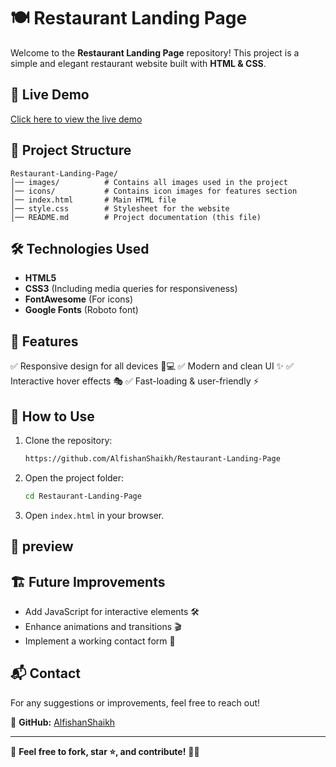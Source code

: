 # 🍽️ Restaurant Landing Page

Welcome to the **Restaurant Landing Page** repository! This project is a simple and elegant restaurant website built with **HTML & CSS**.

## 🔗 Live Demo
[Click here to view the live demo](https://alfishanshaikh.github.io/Restaurant-Landing-Page/) 

## 📂 Project Structure
```
Restaurant-Landing-Page/
│── images/          # Contains all images used in the project
│── icons/           # Contains icon images for features section
│── index.html       # Main HTML file
│── style.css        # Stylesheet for the website
│── README.md        # Project documentation (this file)
```

## 🛠️ Technologies Used
- **HTML5**
- **CSS3** (Including media queries for responsiveness)
- **FontAwesome** (For icons)
- **Google Fonts** (Roboto font)

## 🎨 Features
✅ Responsive design for all devices 📱💻
✅ Modern and clean UI ✨
✅ Interactive hover effects 🎭
✅ Fast-loading & user-friendly ⚡

## 🚀 How to Use
1. Clone the repository:
   ```sh
   https://github.com/AlfishanShaikh/Restaurant-Landing-Page
   ```
2. Open the project folder:
   ```sh
   cd Restaurant-Landing-Page
   ```
3. Open `index.html` in your browser.

## 📸 preview 



## 🏗️ Future Improvements
- Add JavaScript for interactive elements 🛠️
- Enhance animations and transitions 🎬
- Implement a working contact form 📩

## 📬 Contact
For any suggestions or improvements, feel free to reach out!

📌 **GitHub:** [AlfishanShaikh](https://github.com/AlfishanShaikh)

---
🔹 **Feel free to fork, star ⭐, and contribute!** 🍕🎉
